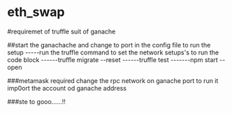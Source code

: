 # eth_swap

#requiremet of truffle suit of ganache

##start the ganachache and change to port in the config file to run the setup
-----run the truffle command to set the network setups's to run the code block
------truffle migrate --reset
------truffle test
-------npm start --open


###metamask required
change the rpc network on ganache port to run it
imp0ort the account od ganache address


###ste to gooo......!!
